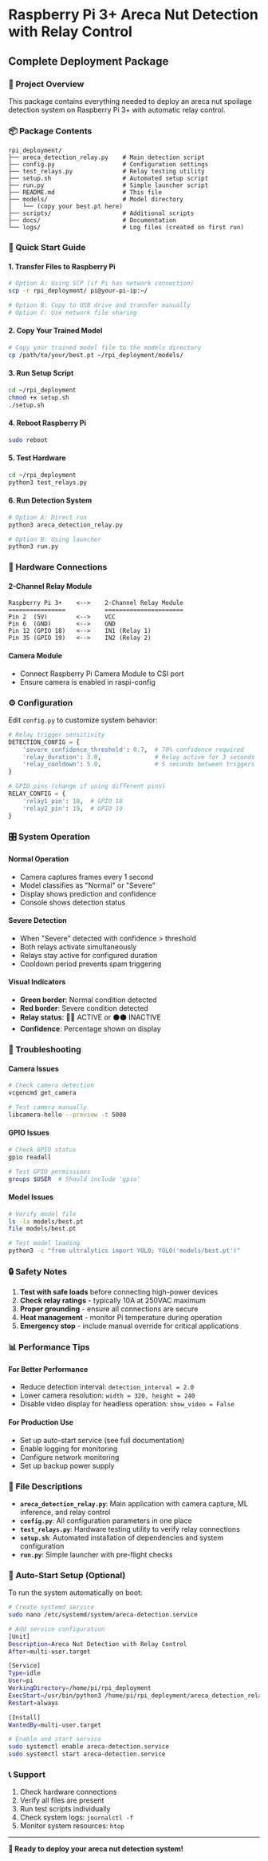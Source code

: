 # Raspberry Pi 3+ Areca Nut Detection with Relay Control
## Complete Deployment Package

### 🎯 Project Overview
This package contains everything needed to deploy an areca nut spoilage detection system on Raspberry Pi 3+ with automatic relay control.

### 📦 Package Contents

```
rpi_deployment/
├── areca_detection_relay.py    # Main detection script
├── config.py                   # Configuration settings
├── test_relays.py              # Relay testing utility
├── setup.sh                    # Automated setup script
├── run.py                      # Simple launcher script
├── README.md                   # This file
├── models/                     # Model directory
│   └── (copy your best.pt here)
├── scripts/                    # Additional scripts
├── docs/                       # Documentation
└── logs/                       # Log files (created on first run)
```

### 🚀 Quick Start Guide

#### 1. Transfer Files to Raspberry Pi
```bash
# Option A: Using SCP (if Pi has network connection)
scp -r rpi_deployment/ pi@your-pi-ip:~/

# Option B: Copy to USB drive and transfer manually
# Option C: Use network file sharing
```

#### 2. Copy Your Trained Model
```bash
# Copy your trained model file to the models directory
cp /path/to/your/best.pt ~/rpi_deployment/models/
```

#### 3. Run Setup Script
```bash
cd ~/rpi_deployment
chmod +x setup.sh
./setup.sh
```

#### 4. Reboot Raspberry Pi
```bash
sudo reboot
```

#### 5. Test Hardware
```bash
cd ~/rpi_deployment
python3 test_relays.py
```

#### 6. Run Detection System
```bash
# Option A: Direct run
python3 areca_detection_relay.py

# Option B: Using launcher
python3 run.py
```

### 🔌 Hardware Connections

#### 2-Channel Relay Module
```
Raspberry Pi 3+    <-->    2-Channel Relay Module
================           ======================
Pin 2  (5V)        <-->    VCC
Pin 6  (GND)       <-->    GND  
Pin 12 (GPIO 18)   <-->    IN1 (Relay 1)
Pin 35 (GPIO 19)   <-->    IN2 (Relay 2)
```

#### Camera Module
- Connect Raspberry Pi Camera Module to CSI port
- Ensure camera is enabled in raspi-config

### ⚙️ Configuration

Edit `config.py` to customize system behavior:

```python
# Relay trigger sensitivity
DETECTION_CONFIG = {
    'severe_confidence_threshold': 0.7,  # 70% confidence required
    'relay_duration': 3.0,               # Relay active for 3 seconds
    'relay_cooldown': 5.0,               # 5 seconds between triggers
}

# GPIO pins (change if using different pins)
RELAY_CONFIG = {
    'relay1_pin': 18,  # GPIO 18
    'relay2_pin': 19,  # GPIO 19
}
```

### 🎛️ System Operation

#### Normal Operation
- Camera captures frames every 1 second
- Model classifies as "Normal" or "Severe"
- Display shows prediction and confidence
- Console shows detection status

#### Severe Detection
- When "Severe" detected with confidence > threshold
- Both relays activate simultaneously
- Relays stay active for configured duration
- Cooldown period prevents spam triggering

#### Visual Indicators
- **Green border**: Normal condition detected
- **Red border**: Severe condition detected
- **Relay status**: 🔴🔴 ACTIVE or ⚫⚫ INACTIVE
- **Confidence**: Percentage shown on display

### 🔧 Troubleshooting

#### Camera Issues
```bash
# Check camera detection
vcgencmd get_camera

# Test camera manually
libcamera-hello --preview -t 5000
```

#### GPIO Issues
```bash
# Check GPIO status
gpio readall

# Test GPIO permissions
groups $USER  # Should include 'gpio'
```

#### Model Issues
```bash
# Verify model file
ls -la models/best.pt
file models/best.pt

# Test model loading
python3 -c "from ultralytics import YOLO; YOLO('models/best.pt')"
```

### 🔒 Safety Notes

1. **Test with safe loads** before connecting high-power devices
2. **Check relay ratings** - typically 10A at 250VAC maximum
3. **Proper grounding** - ensure all connections are secure
4. **Heat management** - monitor Pi temperature during operation
5. **Emergency stop** - include manual override for critical applications

### 📊 Performance Tips

#### For Better Performance
- Reduce detection interval: `detection_interval = 2.0`
- Lower camera resolution: `width = 320, height = 240`
- Disable video display for headless operation: `show_video = False`

#### For Production Use
- Set up auto-start service (see full documentation)
- Enable logging for monitoring
- Configure network monitoring
- Set up backup power supply

### 📝 File Descriptions

- **`areca_detection_relay.py`**: Main application with camera capture, ML inference, and relay control
- **`config.py`**: All configuration parameters in one place
- **`test_relays.py`**: Hardware testing utility to verify relay connections
- **`setup.sh`**: Automated installation of dependencies and system configuration
- **`run.py`**: Simple launcher with pre-flight checks

### 🔄 Auto-Start Setup (Optional)

To run the system automatically on boot:

```bash
# Create systemd service
sudo nano /etc/systemd/system/areca-detection.service

# Add service configuration
[Unit]
Description=Areca Nut Detection with Relay Control
After=multi-user.target

[Service]
Type=idle
User=pi
WorkingDirectory=/home/pi/rpi_deployment
ExecStart=/usr/bin/python3 /home/pi/rpi_deployment/areca_detection_relay.py
Restart=always

[Install]
WantedBy=multi-user.target

# Enable and start service
sudo systemctl enable areca-detection.service
sudo systemctl start areca-detection.service
```

### 📞 Support

1. Check hardware connections
2. Verify all files are present
3. Run test scripts individually
4. Check system logs: `journalctl -f`
5. Monitor system resources: `htop`

---

**🥥 Ready to deploy your areca nut detection system!**